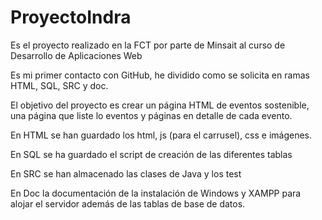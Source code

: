 # ProyectoIndra
Es el proyecto realizado en la FCT por parte de Minsait al curso de Desarrollo de Aplicaciones Web 

Es mi primer contacto con GitHub, he dividido como se solicita en ramas HTML, SQL, SRC y doc.

El objetivo del proyecto es crear un página HTML de eventos sostenible, una página que liste lo eventos y páginas en detalle de cada evento.

En HTML se han guardado los html, js (para el carrusel), css e imágenes.

En SQL se ha guardado el script de creación de las diferentes tablas

En SRC se han almacenado las clases de Java y los test

En Doc la documentación de la instalación de Windows y XAMPP para alojar el servidor además de las tablas de base de datos.

